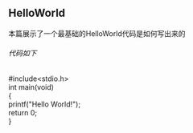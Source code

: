 ## HelloWorld
本篇展示了一个最基础的HelloWorld代码是如何写出来的

###### 代码如下
\#include\<stdio.h\>  
int main(void)  
\{  
   printf(\"Hello World!\")\;  
    return 0\;  
\}  